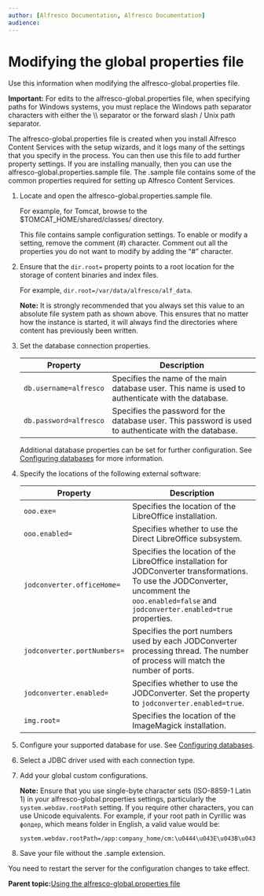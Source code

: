 ```yaml
---
author: [Alfresco Documentation, Alfresco Documentation]
audience: 
---
```


# Modifying the global properties file

Use this information when modifying the alfresco-global.properties file.

**Important:** For edits to the alfresco-global.properties file, when specifying paths for Windows systems, you must replace the Windows path separator characters with either the \\\\ separator or the forward slash / Unix path separator.

The alfresco-global.properties file is created when you install Alfresco Content Services with the setup wizards, and it logs many of the settings that you specify in the process. You can then use this file to add further property settings. If you are installing manually, then you can use the alfresco-global.properties.sample file. The .sample file contains some of the common properties required for setting up Alfresco Content Services.

1.  Locate and open the alfresco-global.properties.sample file.

    For example, for Tomcat, browse to the $TOMCAT\_HOME/shared/classes/ directory.

    This file contains sample configuration settings. To enable or modify a setting, remove the comment \(\#\) character. Comment out all the properties you do not want to modify by adding the “\#” character.

2.  Ensure that the `dir.root=` property points to a root location for the storage of content binaries and index files.

    For example, `dir.root=/var/data/alfresco/alf_data`.

    **Note:** It is strongly recommended that you always set this value to an absolute file system path as shown above. This ensures that no matter how the instance is started, it will always find the directories where content has previously been written.

3.  Set the database connection properties.

    |**Property**|**Description**|
    |------------|---------------|
    |`db.username=alfresco`|Specifies the name of the main database user. This name is used to authenticate with the database.|
    |`db.password=alfresco`|Specifies the password for the database user. This password is used to authenticate with the database.|

    Additional database properties can be set for further configuration. See [Configuring databases](../concepts/intro-db-setup.md) for more information.

4.  Specify the locations of the following external software:

    |**Property**|**Description**|
    |------------|---------------|
    |`ooo.exe=`|Specifies the location of the LibreOffice installation.|
    |`ooo.enabled=`|Specifies whether to use the Direct LibreOffice subsystem.|
    |`jodconverter.officeHome=`|Specifies the location of the LibreOffice installation for JODConverter transformations. To use the JODConverter, uncomment the `ooo.enabled=false` and `jodconverter.enabled=true` properties.|
    |`jodconverter.portNumbers=`|Specifies the port numbers used by each JODConverter processing thread. The number of process will match the number of ports.|
    |`jodconverter.enabled=`|Specifies whether to use the JODConverter. Set the property to `jodconverter.enabled=true`.|
    |`img.root=`|Specifies the location of the ImageMagick installation.|

5.  Configure your supported database for use. See [Configuring databases](../concepts/intro-db-setup.md).

6.  Select a JDBC driver used with each connection type.

7.  Add your global custom configurations.

    **Note:** Ensure that you use single-byte character sets \(ISO-8859-1 Latin 1\) in your alfresco-global.properties settings, particularly the `system.webdav.rootPath` setting. If you require other characters, you can use Unicode equivalents. For example, if your root path in Cyrillic was `фолдер`, which means folder in English, a valid value would be:

    ```
    system.webdav.rootPath=/app:company_home/cm:\u0444\u043E\u043B\u0434\u0435\u0440
    ```

8.  Save your file without the .sample extension.


You need to restart the server for the configuration changes to take effect.

**Parent topic:**[Using the alfresco-global.properties file](../concepts/global-props-intro.md)

